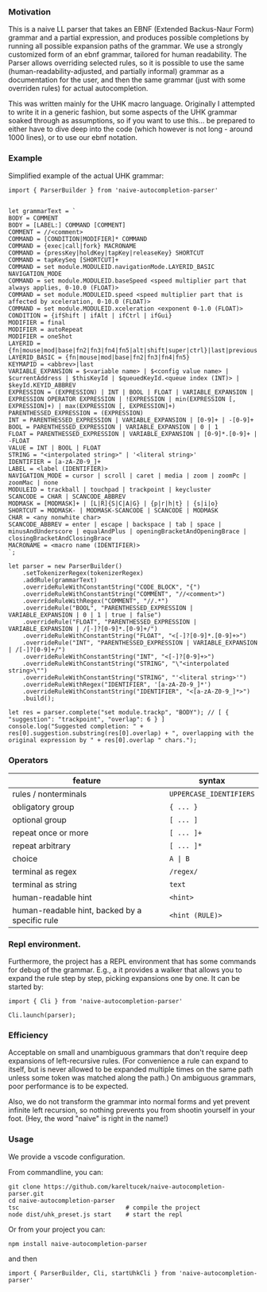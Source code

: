 ### Motivation
This is a naive LL parser that takes an EBNF (Extended Backus-Naur Form) grammar and a partial expression, and produces possible completions by running all possible expansion paths of the grammar. We use a strongly customized form of an ebnf grammar, tailored for human readability. The Parser allows overriding selected rules, so it is possible to use the same (human-readability-adjusted, and partially informal) grammar as a documentation for the user, and then the same grammar (just with some overriden rules) for actual autocompletion.

This was written mainly for the UHK macro language. Originally I attempted to write it in a generic fashion, but some aspects of the UHK grammar soaked through as assumptions, so if you want to use this... be prepared to either have to dive deep into the code (which however is not long - around 1000 lines), or to use our ebnf notation.

### Example

Simplified example of the actual UHK grammar:

```
import { ParserBuilder } from 'naive-autocompletion-parser'


let grammarText = `
BODY = COMMENT
BODY = [LABEL:] COMMAND [COMMENT]
COMMENT = //<comment>
COMMAND = [CONDITION|MODIFIER]* COMMAND
COMMAND = {exec|call|fork} MACRONAME
COMMAND = {pressKey|holdKey|tapKey|releaseKey} SHORTCUT
COMMAND = tapKeySeq [SHORTCUT]+
COMMAND = set module.MODULEID.navigationMode.LAYERID_BASIC NAVIGATION_MODE
COMMAND = set module.MODULEID.baseSpeed <speed multiplier part that always applies, 0-10.0 (FLOAT)>
COMMAND = set module.MODULEID.speed <speed multiplier part that is affected by xceleration, 0-10.0 (FLOAT)>
COMMAND = set module.MODULEID.xceleration <exponent 0-1.0 (FLOAT)>
CONDITION = {ifShift | ifAlt | ifCtrl | ifGui}
MODIFIER = final
MODIFIER = autoRepeat
MODIFIER = oneShot
LAYERID = {fn|mouse|mod|base|fn2|fn3|fn4|fn5|alt|shift|super|ctrl}|last|previous
LAYERID_BASIC = {fn|mouse|mod|base|fn2|fn3|fn4|fn5}
KEYMAPID = <abbrev>|last
VARIABLE_EXPANSION = $<variable name> | $<config value name> | $currentAddress | $thisKeyId | $queuedKeyId.<queue index (INT)> | $keyId.KEYID_ABBREV
EXPRESSION = (EXPRESSION) | INT | BOOL | FLOAT | VARIABLE_EXPANSION | EXPRESSION OPERATOR EXPRESSION | !EXPRESSION | min(EXPRESSION [, EXPRESSION]+) | max(EXPRESSION [, EXPRESSION]+)
PARENTHESSED_EXPRESSION = (EXPRESSION)
INT = PARENTHESSED_EXPRESSION | VARIABLE_EXPANSION | [0-9]+ | -[0-9]+
BOOL = PARENTHESSED_EXPRESSION | VARIABLE_EXPANSION | 0 | 1
FLOAT = PARENTHESSED_EXPRESSION | VARIABLE_EXPANSION | [0-9]*.[0-9]+ | -FLOAT
VALUE = INT | BOOL | FLOAT
STRING = "<interpolated string>" | '<literal string>'
IDENTIFIER = [a-zA-Z0-9_]+
LABEL = <label (IDENTIFIER)>
NAVIGATION_MODE = cursor | scroll | caret | media | zoom | zoomPc | zoomMac | none
MODULEID = trackball | touchpad | trackpoint | keycluster
SCANCODE = CHAR | SCANCODE_ABBREV
MODMASK = [MODMASK]+ | [L|R]{S|C|A|G} | {p|r|h|t} | {s|i|o}
SHORTCUT = MODMASK- | MODMASK-SCANCODE | SCANCODE | MODMASK
CHAR = <any nonwhite char>
SCANCODE_ABBREV = enter | escape | backspace | tab | space | minusAndUnderscore | equalAndPlus | openingBracketAndOpeningBrace | closingBracketAndClosingBrace
MACRONAME = <macro name (IDENTIFIER)>
`;

let parser = new ParserBuilder()
    .setTokenizerRegex(tokenizerRegex)
    .addRule(grammarText)
    .overrideRuleWithConstantString("CODE_BLOCK", "{")
    .overrideRuleWithConstantString("COMMENT", "//<comment>")
    .overrideRuleWithRegex("COMMENT", "//.*")
    .overrideRule("BOOL", "PARENTHESSED_EXPRESSION | VARIABLE_EXPANSION | 0 | 1 | true | false")
    .overrideRule("FLOAT", "PARENTHESSED_EXPRESSION | VARIABLE_EXPANSION | /[-]?[0-9]*.[0-9]+/")
    .overrideRuleWithConstantString("FLOAT", "<[-]?[0-9]*.[0-9]+>")
    .overrideRule("INT", "PARENTHESSED_EXPRESSION | VARIABLE_EXPANSION | /[-]?[0-9]+/")
    .overrideRuleWithConstantString("INT", "<[-]?[0-9]+>")
    .overrideRuleWithConstantString("STRING", "\"<interpolated string>\"")
    .overrideRuleWithConstantString("STRING", "'<literal string>'")
    .overrideRuleWithRegex("IDENTIFIER", '[a-zA-Z0-9_]*')
    .overrideRuleWithConstantString("IDENTIFIER", "<[a-zA-Z0-9_]*>")
    .build();

let res = parser.complete("set module.trackp", "BODY"); // [ { "suggestion": "trackpoint", "overlap": 6 } ]
console.log("Suggested completion: " + res[0].suggestion.substring(res[0].overlap) + ", overlapping with the original expression by " + res[0].overlap " chars.");
```

### Operators

feature | syntax
 --- | ---
 rules / nonterminals | `UPPERCASE_IDENTIFIERS`
 obligatory group | `{ ... }`
 optional group | `[ ... ]`
 repeat once or more | `[ ... ]+`
 repeat arbitrary | `[ ... ]*`
 choice | `A \| B`
 terminal as regex | `/regex/`
 terminal as string | `text`
 human-readable hint | `<hint>`
 human-readable hint, backed by a specific rule | `<hint (RULE)>`

### Repl environment.

Furthermore, the project has a REPL environment that has some commands for debug of the grammar. E.g., a it provides a walker that allows you to expand the rule step by step, picking expansions one by one. It can be started by:

```
import { Cli } from 'naive-autocompletion-parser'

Cli.launch(parser);
```

### Efficiency

Acceptable on small and unambiguous grammars that don't require deep expansions of left-recursive rules. (For convenience a rule can expand to itself, but is never allowed to be expanded multiple times on the same path unless some token was matched along the path.) On ambiguous grammars, poor performance is to be expected.

Also, we do not transform the grammar into normal forms and yet prevent infinite left recursion, so nothing prevents you from shootin yourself in your foot. (Hey, the word "naive" is right in the name!)

### Usage

We provide a vscode configuration. 

From commandline, you can:

```
git clone https://github.com/kareltucek/naive-autocompletion-parser.git
cd naive-autocompletion-parser
tsc                              # compile the project
node dist/uhk_preset.js start    # start the repl
```

Or from your project you can:

```
npm install naive-autocompletion-parser
```

and then

```
import { ParserBuilder, Cli, startUhkCli } from 'naive-autocompletion-parser'
```
